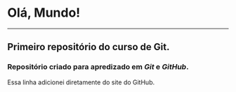 # Olá, Mundo!
***
## Primeiro repositório do curso de Git.

### **Repositório criado para apredizado em *Git* e *GitHub*.**

 Essa linha adicionei diretamente do site do GitHub.
